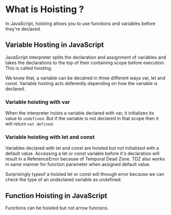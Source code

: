 # What is Hoisting ?

In JavaScript, hoisting allows you to use functions and variables before they're declared. 

## Variable Hosting in JavaScript

JavaScript interpreter splits the declaration and assignment of variables and takes the declarations to the top of their containing scope before execution. This is called hoisting.

We know that, a variable can be decalred in three different ways var, let and const. Variable hosting acts deferently depending on how the variable is declared. 

### Variable hoisting with var

When the interpreter hoists a variable declared with var, it initializes its value to `undefined`. But if the variable is not declared in that scope then it will return `not defined`.

### Variable hoisting with let and const

Variables declared with let and const are hoisted but not initialized with a default value. Accessing a let or const variable before it's declaration will result in a ReferenceError because of Temporal Dead Zone. TDZ also works in same manner for function parameter when assigned default value.

Surprisingly typeof a hoisted let or const will through error because we can check the type of an undeclared variable as undefined.

## Function Hoisting in JavaScript

Functions can be hoisted but not arrow funcions.









